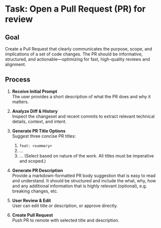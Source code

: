 # Task: Open a Pull Request (PR) for review

## Goal

Create a Pull Request that clearly communicates the purpose, scope, and implications of a set of code changes. The PR should be informative, structured, and actionable—optimizing for fast, high-quality reviews and alignment.

## Process

1. **Receive Initial Prompt**  
   The user provides a short description of what the PR does and why it matters.

2. **Analyze Diff & History**  
   Inspect the changeset and recent commits to extract relevant technical details, context, and intent.

3. **Generate PR Title Options**  
   Suggest three concise PR titles:  
   1) `feat: <summary>`  
   2) ...
   3) ...
   (Select based on nature of the work. All titles must be imperative and scoped.)

4. **Generate PR Description**  
   Provide a markdown-formatted PR body suggestion that is easy to read and understand. It should be structured and include the what, why, how and any additional information that is highly relevant (optional), e.g. breaking changes, etc.

5. **User Review & Edit**  
   User can edit title or description, or approve directly.

6. **Create Pull Request**  
   Push PR to remote with selected title and description.